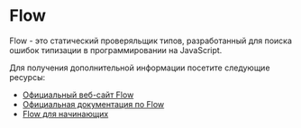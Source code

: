 # Flow

Flow - это статический проверяльщик типов, разработанный для поиска ошибок типизации в программировании на JavaScript.

Для получения дополнительной информации посетите следующие ресурсы:

- [Официальный веб-сайт Flow](https://flow.org/)
- [Официальная документация по Flow](https://flow.org/en/docs/)
- [Flow для начинающих](https://www.youtube.com/watch?v=0HlqX4lQZas)
